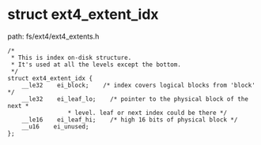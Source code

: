 struct ext4_extent_idx
========================================

path: fs/ext4/ext4_extents.h
```
/*
 * This is index on-disk structure.
 * It's used at all the levels except the bottom.
 */
struct ext4_extent_idx {
    __le32    ei_block;    /* index covers logical blocks from 'block' */
    __le32    ei_leaf_lo;    /* pointer to the physical block of the next *
                 * level. leaf or next index could be there */
    __le16    ei_leaf_hi;    /* high 16 bits of physical block */
    __u16    ei_unused;
};
```